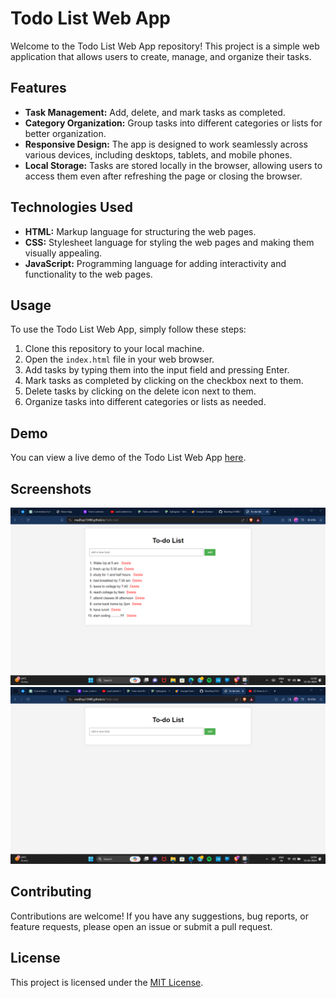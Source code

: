 # Todo List Web App

Welcome to the Todo List Web App repository! This project is a simple web application that allows users to create, manage, and organize their tasks.

## Features

- **Task Management:** Add, delete, and mark tasks as completed.
- **Category Organization:** Group tasks into different categories or lists for better organization.
- **Responsive Design:** The app is designed to work seamlessly across various devices, including desktops, tablets, and mobile phones.
- **Local Storage:** Tasks are stored locally in the browser, allowing users to access them even after refreshing the page or closing the browser.

## Technologies Used

- **HTML:** Markup language for structuring the web pages.
- **CSS:** Stylesheet language for styling the web pages and making them visually appealing.
- **JavaScript:** Programming language for adding interactivity and functionality to the web pages.

## Usage

To use the Todo List Web App, simply follow these steps:

1. Clone this repository to your local machine.
2. Open the `index.html` file in your web browser.
3. Add tasks by typing them into the input field and pressing Enter.
4. Mark tasks as completed by clicking on the checkbox next to them.
5. Delete tasks by clicking on the delete icon next to them.
6. Organize tasks into different categories or lists as needed.

## Demo

You can view a live demo of the Todo List Web App [here](#).

## Screenshots

![Screenshot 1](/screenshots/screenshot1.png)
![Screenshot 2](/screenshots/screenshot2.png)

## Contributing

Contributions are welcome! If you have any suggestions, bug reports, or feature requests, please open an issue or submit a pull request.

## License

This project is licensed under the [MIT License](LICENSE).
